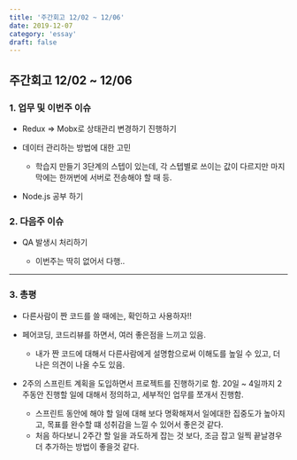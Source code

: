 ```yaml
---
title: '주간회고 12/02 ~ 12/06'
date: 2019-12-07
category: 'essay'
draft: false
---
```


## 주간회고 12/02 ~ 12/06

### 1. 업무 및 이번주 이슈

- Redux => Mobx로 상태관리 변경하기 진행하기

- 데이터 관리하는 방법에 대한 고민

  - 학습지 만들기 3단계의 스텝이 있는데, 각 스텝별로 쓰이는 값이 다르지만 마지막에는 한꺼번에 서버로 전송해야 할 때 등.

- Node.js 공부 하기

### 2. 다음주 이슈

- QA 발생시 처리하기

  - 이번주는 딱히 없어서 다행..

---

### 3. 총평

- 다른사람이 짠 코드를 쓸 때에는, 확인하고 사용하자!!

- 페어코딩, 코드리뷰를 하면서, 여러 좋은점을 느끼고 있음.

  - 내가 짠 코드에 대해서 다른사람에게 설명함으로써 이해도를 높일 수 있고, 더 나은 의견이 나올 수도 있음.

- 2주의 스프린트 계획을 도입하면서 프로젝트를 진행하기로 함. 20일 ~ 4일까지 2주동안 진행할 일에 대해서 정의하고, 세부적인 업무를 쪼개서 진행함.
  - 스프린트 동안에 해야 할 일에 대해 보다 명확해져서 일에대한 집중도가 높아지고, 목표를 완수할 떄 성취감을 느낄 수 있어서 좋은것 같다.
  - 처음 하다보니 2주간 할 일을 과도하게 잡는 것 보다, 조금 잡고 일찍 끝날경우 더 추가하는 방법이 좋을것 같다.
